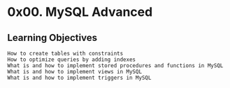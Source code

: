 # 0x00. MySQL Advanced

## Learning Objectives

    How to create tables with constraints
    How to optimize queries by adding indexes
    What is and how to implement stored procedures and functions in MySQL
    What is and how to implement views in MySQL
    What is and how to implement triggers in MySQL

